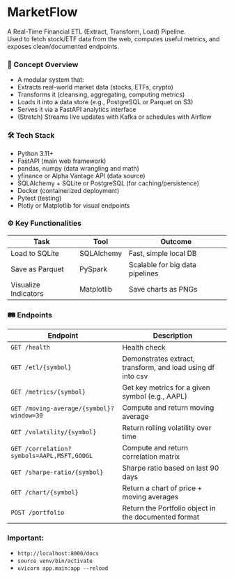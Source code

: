 # MarketFlow
A Real-Time Financial ETL (Extract, Transform, Load) Pipeline.<br>
Used to fetch stock/ETF data from the web, computes useful metrics, and exposes clean/documented endpoints.

<h3>🧠 Concept Overview</h3>

* A modular system that:
* Extracts real-world market data (stocks, ETFs, crypto)
* Transforms it (cleansing, aggregating, computing metrics)
* Loads it into a data store (e.g., PostgreSQL or Parquet on S3)
* Serves it via a FastAPI analytics interface
* (Stretch) Streams live updates with Kafka or schedules with Airflow

<h3>🛠️ Tech Stack</h3>

* Python 3.11+<br>
* FastAPI (main web framework)<br>
* pandas, numpy (data wrangling and math)<br>
* yfinance or Alpha Vantage API (data source)<br>
* SQLAlchemy + SQLite or PostgreSQL (for caching/persistence)<br>
* Docker (containerized deployment)<br>
* Pytest (testing)<br>
* Plotly or Matplotlib for visual endpoints<br>

<h3>⚙️ Key Functionalities</h3>

| Task                 | Tool       | Outcome                         |
| -------------------- | ---------- | ------------------------------- |
| Load to SQLite       | SQLAlchemy | Fast, simple local DB           |
| Save as Parquet      | PySpark    | Scalable for big data pipelines |
| Visualize Indicators | Matplotlib | Save charts as PNGs             |


<h3>🛤️ Endpoints</h3>

| Endpoint                                   | Description                                                  |
| ------------------------------------------ | ----------------------------------------------------         |
| `GET /health`                              | Health check                                                 |
| `GET /etl/{symbol}`                        | Demonstrates extract, transform, and load using df into csv  |
| `GET /metrics/{symbol}`                    | Get key metrics for a given symbol (e.g., AAPL)              |
| `GET /moving-average/{symbol}?window=30`   | Compute and return moving average                            |
| `GET /volatility/{symbol}`                 | Return rolling volatility over time                          |
| `GET /correlation?symbols=AAPL,MSFT,GOOGL` | Compute and return correlation matrix                        |
| `GET /sharpe-ratio/{symbol}`               | Sharpe ratio based on last 90 days                           |
| `GET /chart/{symbol}`                      | Return a chart of price + moving averages                    |
| `POST /portfolio`                          | Return the Portfolio object in the documented format         |

<h3>Important:</h3>

* `http://localhost:8000/docs`
* `source venv/bin/activate`
* `uvicorn app.main:app --reload`

